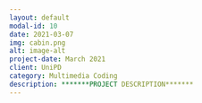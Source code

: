 ```yaml
---
layout: default
modal-id: 10
date: 2021-03-07
img: cabin.png
alt: image-alt
project-date: March 2021
client: UniPD
category: Multimedia Coding
description: *******PROJECT DESCRIPTION*******
---
```

